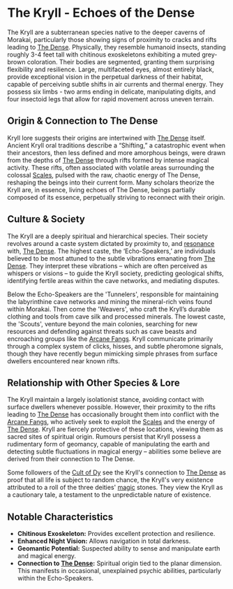 # The Kryll - Echoes of the Dense

The Kryll are a subterranean species native to the deeper caverns of Morakai, particularly those showing signs of proximity to cracks and rifts leading to [The Dense](/generated/the-dense/the-dense.md). Physically, they resemble humanoid insects, standing roughly 3-4 feet tall with chitinous exoskeletons exhibiting a muted grey-brown coloration. Their bodies are segmented, granting them surprising flexibility and resilience. Large, multifaceted eyes, almost entirely black, provide exceptional vision in the perpetual darkness of their habitat, capable of perceiving subtle shifts in air currents and thermal energy. They possess six limbs - two arms ending in delicate, manipulating digits, and four insectoid legs that allow for rapid movement across uneven terrain.

## Origin & Connection to The Dense

Kryll lore suggests their origins are intertwined with [The Dense](/generated/the-dense/the-dense.md) itself. Ancient Kryll oral traditions describe a “Shifting,” a catastrophic event when their ancestors, then less defined and more amorphous beings, were drawn from the depths of [The Dense](/geography/realm/the-dense.md) through rifts formed by intense magical activity. These rifts, often associated with volatile areas surrounding the colossal [Scales](/geography/landmark/scale.md), pulsed with the raw, chaotic energy of The Dense, reshaping the beings into their current form.  Many scholars theorize the Kryll are, in essence, living echoes of The Dense, beings partially composed of its essence, perpetually striving to reconnect with their origin.

## Culture & Society

The Kryll are a deeply spiritual and hierarchical species. Their society revolves around a caste system dictated by proximity to, and [resonance](/generated/resonance/resonance.md) with, [The Dense](/generated/the-dense/the-dense.md). The highest caste, the ‘Echo-Speakers,’ are individuals believed to be most attuned to the subtle vibrations emanating from [The Dense](/geography/realm/the-dense.md). They interpret these vibrations – which are often perceived as whispers or visions – to guide the Kryll society, predicting geological shifts, identifying fertile areas within the cave networks, and mediating disputes.

Below the Echo-Speakers are the 'Tunnelers', responsible for maintaining the labyrinthine cave networks and mining the mineral-rich veins found within Morakai. Then come the 'Weavers', who craft the Kryll’s durable clothing and tools from cave silk and processed minerals. The lowest caste, the 'Scouts', venture beyond the main colonies, searching for new resources and defending against threats such as cave beasts and encroaching groups like the [Arcane Fangs](/structure/society/factions/arcane-fangs.md). Kryll communicate primarily through a complex system of clicks, hisses, and subtle pheromone signals, though they have recently begun mimicking simple phrases from surface dwellers encountered near known rifts.

## Relationship with Other Species & Lore

The Kryll maintain a largely isolationist stance, avoiding contact with surface dwellers whenever possible. However, their proximity to the rifts leading to [The Dense](/generated/the-dense/the-dense.md) has occasionally brought them into conflict with the [Arcane Fangs](/structure/society/factions/arcane-fangs.md), who actively seek to exploit the [Scales](/geography/landmark/scale.md) and the energy of [The Dense](/geography/realm/the-dense.md). Kryll are fiercely protective of these locations, viewing them as sacred sites of spiritual origin. Rumours persist that Kryll possess a rudimentary form of geomancy, capable of manipulating the earth and detecting subtle fluctuations in magical energy – abilities some believe are derived from their connection to The Dense.

Some followers of the [Cult of Dy](/structure/society/factions/cult-of-dy.md) see the Kryll's connection to [The Dense](/generated/the-dense/the-dense.md) as proof that all life is subject to random chance, the Kryll's very existence attributed to a roll of the three deities' [magic](/structure/mechanic/magic.md) stones. They view the Kryll as a cautionary tale, a testament to the unpredictable nature of existence.

## Notable Characteristics

*   **Chitinous Exoskeleton:** Provides excellent protection and resilience.
*   **Enhanced Night Vision:** Allows navigation in total darkness.
*   **Geomantic Potential:** Suspected ability to sense and manipulate earth and magical energy.
*   **Connection to [The Dense](/generated/the-dense/the-dense.md):** Spiritual origin tied to the planar dimension. This manifests in occasional, unexplained psychic abilities, particularly within the Echo-Speakers.

